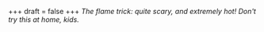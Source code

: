 
+++
draft = false
+++
_The flame trick: quite scary, and extremely hot! Don't try this at home, kids._

